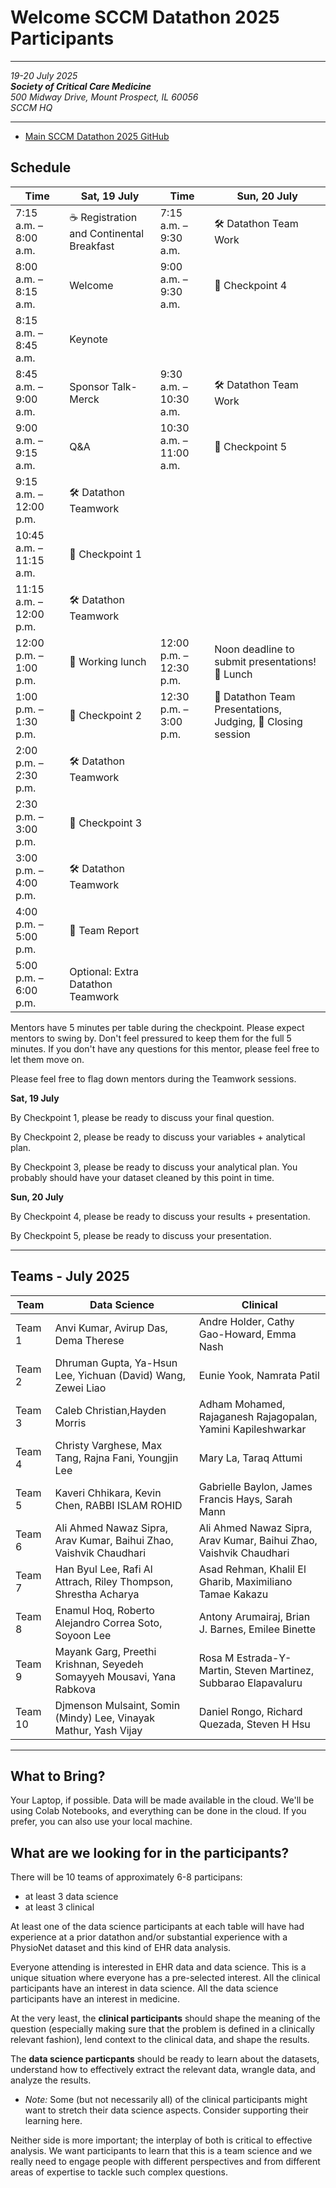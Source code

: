 
# Welcome SCCM Datathon 2025 Participants

---


*19-20 July 2025* <br/>
***Society of Critical Care Medicine*** <br>
*500 Midway Drive, Mount Prospect, IL 60056* <br/>
*SCCM HQ* <br/>

---

- [Main SCCM Datathon 2025 GitHub](https://github.com/SCCMdatathon2025)


## Schedule


| **Time** | Sat, 19 July | Time | Sun, 20 July  |
|-------|------------------|--- |--|
|7:15 a.m. – 8:00 a.m.| ☕ Registration and Continental Breakfast| 7:15 a.m. – 9:30 a.m.| 🛠️ Datathon Team Work |
|8:00 a.m. – 8:15 a.m.	| Welcome |  9:00 a.m. – 9:30 a.m. | 🚩 Checkpoint 4
|8:15 a.m. – 8:45 a.m. | Keynote | |
| 8:45 a.m. – 9:00 a.m.	| Sponsor Talk- Merck| 9:30 a.m. – 10:30 a.m.| 🛠️ Datathon Team Work |
| 9:00 a.m. – 9:15 a.m.	| Q&A | 10:30 a.m. – 11:00 a.m. | 🚩 Checkpoint 5
| 9:15 a.m. – 12:00 p.m.	| 🛠️ Datathon Teamwork | | |
| 10:45 a.m. – 11:15 a.m.  | 🚩 Checkpoint 1 | | |
| 11:15 a.m. – 12:00 p.m. | 🛠️ Datathon Teamwork | | |
| 12:00 p.m. – 1:00 p.m.| 🍕 Working lunch |  12:00 p.m. – 12:30 p.m. | Noon deadline to submit presentations! 🍕 Lunch |
| 1:00 p.m. – 1:30 p.m.	| 🚩 Checkpoint 2  | 12:30 p.m. – 3:00 p.m. | 🎤 Datathon Team Presentations,  Judging, 👋 Closing session|
| 2:00 p.m. – 2:30 p.m.| 🛠️ Datathon Teamwork |  | |
| 2:30 p.m. – 3:00 p.m. | 🚩 Checkpoint 3| | |
| 3:00 p.m. – 4:00 p.m.| 🛠️ Datathon Teamwork  | |
| 4:00 p.m. – 5:00 p.m. | 📝 Team Report | |
| 5:00 p.m. – 6:00 p.m. |  Optional: Extra Datathon Teamwork | |


Mentors have 5 minutes per table during the checkpoint. Please expect mentors to swing by. Don't feel pressured to keep them for the full 5 minutes. If you don't have any questions for this mentor, please feel free to let them move on.

Please feel free to flag down mentors during the Teamwork sessions.

**Sat, 19 July**

By Checkpoint 1, please be ready to discuss your final question.

By Checkpoint 2, please be ready to discuss your variables + analytical plan.

By Checkpoint 3, please be ready to discuss your analytical plan. You probably should have your dataset cleaned by this point in time.


**Sun, 20 July**

By Checkpoint 4, please be ready to discuss your results + presentation.

By Checkpoint 5, please be ready to discuss your presentation.



---
## Teams - July 2025

| Team | Data Science | Clinical |
| --- | --- | --- |
 | Team 1 |  Anvi Kumar, Avirup Das, Dema Therese |  Andre Holder, Cathy Gao-Howard, Emma Nash|
 | Team 2 |  Dhruman Gupta, Ya-Hsun Lee, Yichuan (David) Wang, Zewei Liao|  Eunie Yook, Namrata Patil |
 | Team 3 |  Caleb Christian,Hayden Morris |  Adham Mohamed, Rajaganesh Rajagopalan, Yamini Kapileshwarkar |
 | Team 4 |  Christy Varghese, Max Tang, Rajna Fani, Youngjin Lee |  Mary La, Taraq Attumi  |
 | Team 5 |  Kaveri Chhikara, Kevin Chen, RABBI ISLAM ROHID |  Gabrielle Baylon, James Francis Hays, Sarah Mann |
 | Team 6 |  Ali Ahmed Nawaz Sipra, Arav Kumar, Baihui Zhao, Vaishvik Chaudhari |  Ali Ahmed Nawaz Sipra, Arav Kumar, Baihui Zhao, Vaishvik Chaudhari |
 | Team 7 |  Han Byul Lee, Rafi Al Attrach, Riley Thompson, Shrestha Acharya | Asad Rehman, Khalil El Gharib, Maximiliano Tamae Kakazu  |
 | Team 8 |  Enamul Hoq, Roberto Alejandro Correa Soto, Soyoon Lee | Antony Arumairaj, Brian J. Barnes, Emilee Binette  |
 | Team 9 |  Mayank Garg, Preethi Krishnan, Seyedeh Somayyeh Mousavi, Yana Rabkova |  Rosa M Estrada-Y-Martin, Steven Martinez, Subbarao Elapavaluru |
 | Team 10 | Djmenson Mulsaint, Somin (Mindy) Lee, Vinayak Mathur, Yash Vijay | Daniel Rongo, Richard Quezada, Steven H Hsu  |

---

## What to Bring?
Your Laptop, if possible. Data will be made available in the cloud. We'll be using Colab Notebooks, and everything can be done in the cloud. If you prefer, you can also use your local machine.

## What are we looking for in the participants?
There will be 10 teams of approximately 6-8 participans:
- at least 3 data science
- at least 3 clinical

At least one of the data science participants at each table will have had experience at a prior datathon and/or substantial experience with a PhysioNet dataset and this kind of EHR data analysis. <br>

Everyone attending is interested in EHR data and data science. This is a unique situation where everyone has a pre-selected interest. All the clinical participants have an interest in data science. All the data science participants have an interest in medicine. <br>

At the very least, the **clinical participants** should shape the meaning of the question (especially making sure that the problem is defined in a clinically relevant fashion), lend context to the clinical data, and shape the results. <br>

The **data science particpants** should be ready to learn about the datasets, understand how to effectively extract the relevant data, wrangle data, and analyze the results. <br>
- _Note:_ Some (but not necessarily all) of the clinical participants might want to stretch their data science aspects. Consider supporting their learning here. <br>

Neither side is more important; the interplay of both is critical to effective analysis. We want participants to learn that this is a team science and we really need to engage people with different perspectives and from different areas of expertise to tackle such complex questions.
